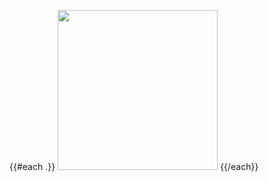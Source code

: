 
{{#each .}}
  <a href="{{this.path}}/"><img src="{{this.path}}/screenshot.png" width="256" height="256"></a>
{{/each}}

